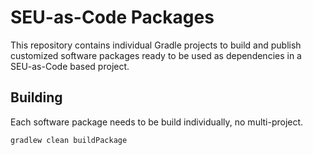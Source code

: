 # SEU-as-Code Packages

This repository contains individual Gradle projects to build and publish customized software packages 
ready to be used as dependencies in a SEU-as-Code based project.

## Building
Each software package needs to be build individually, no multi-project.
```groovy
gradlew clean buildPackage
```
